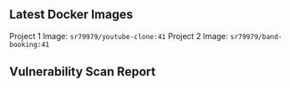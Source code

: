 ## Latest Docker Images
Project 1 Image: `sr79979/youtube-clone:41`
Project 2 Image: `sr79979/band-booking:41`
## Vulnerability Scan Report

